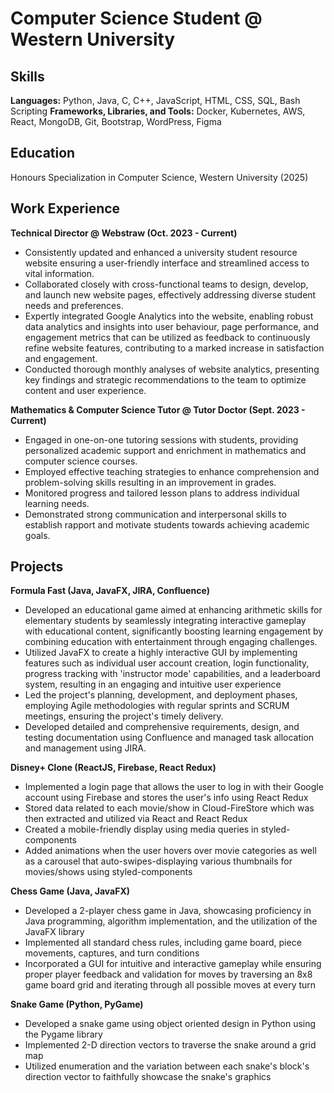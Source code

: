 # Computer Science Student @ Western University

## Skills
**Languages:** Python, Java, C, C++, JavaScript, HTML, CSS, SQL, Bash Scripting
**Frameworks, Libraries, and Tools:** Docker, Kubernetes, AWS, React, MongoDB, Git, Bootstrap, WordPress, Figma

## Education
Honours Specialization in Computer Science, Western University (2025)

## Work Experience
**Technical Director @ Webstraw (Oct. 2023 - Current)**
- Consistently updated and enhanced a university student resource website ensuring a user-friendly interface and streamlined access to vital information.
- Collaborated closely with cross-functional teams to design, develop, and launch new website pages, effectively addressing diverse student needs and preferences.
- Expertly integrated Google Analytics into the website, enabling robust data analytics and insights into user behaviour, page performance, and engagement metrics that can be utilized as feedback to continuously refine website features, contributing to a marked increase in satisfaction and engagement.
- Conducted thorough monthly analyses of website analytics, presenting key findings and strategic recommendations to the team to optimize content and user experience.

**Mathematics & Computer Science Tutor @ Tutor Doctor (Sept. 2023 - Current)**
- Engaged in one-on-one tutoring sessions with students, providing personalized academic support and enrichment in mathematics and computer science courses.
- Employed effective teaching strategies to enhance comprehension and problem-solving skills resulting in an improvement in grades.
- Monitored progress and tailored lesson plans to address individual learning needs.
- Demonstrated strong communication and interpersonal skills to establish rapport and motivate students towards achieving academic goals.

## Projects
**Formula Fast (Java, JavaFX, JIRA, Confluence)**
- Developed an educational game aimed at enhancing arithmetic skills for elementary students by seamlessly integrating interactive gameplay with educational content, significantly boosting learning engagement by combining education with entertainment through engaging challenges.
- Utilized JavaFX to create a highly interactive GUI by implementing features such as individual user account creation, login functionality, progress tracking with 'instructor mode' capabilities, and a leaderboard system, resulting in an engaging and intuitive user experience
- Led the project's planning, development, and deployment phases, employing Agile methodologies with regular sprints and SCRUM meetings, ensuring the project's timely delivery.
- Developed detailed and comprehensive requirements, design, and testing documentation using Confluence and managed task allocation and management using JIRA.

**Disney+ Clone (ReactJS, Firebase, React Redux)**
- Implemented a login page that allows the user to log in with their Google account using Firebase and stores the user's info using React Redux
- Stored data related to each movie/show in Cloud-FireStore which was then extracted and utilized via React and React Redux
- Created a mobile-friendly display using media queries in styled-components
- Added animations when the user hovers over movie categories as well as a carousel that auto-swipes-displaying various thumbnails for movies/shows using styled-components

**Chess Game (Java, JavaFX)**
- Developed a 2-player chess game in Java, showcasing proficiency in Java programming, algorithm implementation, and the utilization of the JavaFX library
- Implemented all standard chess rules, including game board, piece movements, captures, and turn conditions
- Incorporated a GUI for intuitive and interactive gameplay while ensuring proper player feedback and validation for moves by traversing an 8x8 game board grid and iterating through all possible moves at every turn

**Snake Game (Python, PyGame)**
- Developed a snake game using object oriented design in Python using the Pygame library
- Implemented 2-D direction vectors to traverse the snake around a grid map
- Utilized enumeration and the variation between each snake's block's direction vector to faithfully showcase the snake's graphics



